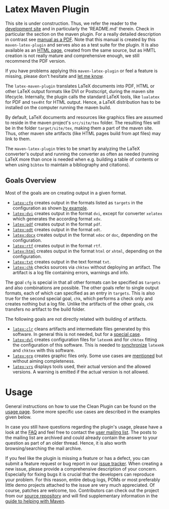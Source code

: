 <!-- markdownlint-disable no-trailing-spaces -->
<!-- markdownlint-disable no-inline-html -->

# Latex Maven Plugin

This site is under construction.
Thus, we refer the reader
to the [development site](https://github.com/Reissner/maven-latex-plugin)
and in particularly the 'README.md' therein.
Check in particular the section on the maven plugin. 
For a really detailed description in contrast see 
[manual as a PDF](http://www.simuline.eu/LatexMavenPlugin/manualLMP.pdf).
Note that this manual is created by this `maven-latex-plugin`
and serves also as a test suite for the plugin. 
It is also available as an [HTML page](http://www.simuline.eu/LatexMavenPlugin/manualLMP.html), 
created from the same source, 
but as HMTL creation is not really mature and comprehensive enough, 
we still recommend the PDF version.

If you have problems applying this `maven-latex-plugin`
or feel a feature is missing, please don't hesitate
and [let me know](mailto:rei3ner@arcor.de). 

The `latex-maven-plugin` translates LaTeX documents into PDF,
HTML or other LaTeX output formats like DVI or Postscript,
during the maven site lifecycle.
Internally, the plugin calls the standard LaTeX tools,
like `lualatex` for PDF and `tex4ht` for HTML output.
Hence, a LaTeX distribution has to be installed on the
computer running the maven build.

By default, LaTeX documents and resources like graphics files
are assumed to reside in the maven project's
`src/site/tex` folder.
The resulting files will be in the folder `target/site/tex`,
making them a part of the maven site.
Thus, other maven site artifacts (like HTML pages build from apt files)
may link to them.

The `maven-latex-plugin` tries to be smart
by analyzing the LaTeX converter's output and running the converter as often
as needed (running LaTeX more than once is needed when 
e.g. building a table of contents or when using `bibtex`
to maintain a bibliography and citations). 

## Goals Overview 

Most of the goals are on creating output in a given format. 

- [`latex:cfg`](./cfg-mojo.html) creates output 
  in the formats listed as `targets` in the configuration 
  as shown [by example](./example_targets.html). 
- [`latex:dvi`](./dvi-mojo.html) creates output 
  in the format `dvi`, except for converter `xelatex` 
  which generates the according format `xdv`. 
- [`latex:pdf`](./pdf-mojo.html) creates output 
  in the format `pdf`. 
- [`latex:odt`](./odt-mojo.html) creates output 
  in the format `odt`. 
- [`latex:docx`](./docx-mojo.html) creates output 
  in the format `xdoc` or `doc`, depending on the configuration. 
- [`latex:rtf`](./rtf-mojo.html) creates output 
  in the format `rtf`. 
- [`latex:html`](./html-mojo.html) creates output 
  in the format `html` or `xhtml`, depending on the configuration. 
- [`latex:txt`](./txt-mojo.html) creates output 
  in the text format `txt`. 
- [`latex:chk`](./chk-mojo.html) checks sources via `chktex` 
  without deploying an artifact. 
  The artifact is a log file containing errors, warnings and info. 

The goal `cfg` is special in that all other formats can be specified 
as `targets` and also combinations are possible. 
The other goals refer to single output formats, 
each of which can specified as an entry in `targets`. 
This is also true for the second special goal, `chk`, 
which performs a check only and creates nothing but a log file. 
Unlike the artifacts of the other goals, 
`chk` transfers no artifact to the build folder. 

The following goals are not directly related with building of artifacts.  

- [`latex:clr`](./clr-mojo.html) cleans artifacts 
  and intermediate files generated by this software. 
  In general this is not needed, 
  but for a [special case](./example_clean.html). 
- [`latex:dvl`](./dvl-mojo.html) creates configuration files 
  for `latexmk` and for `chktex` 
  fitting the configuration of this software. 
  This is needed to [synchronize](./example_rc.html) 
  `latexmk` and `chktex` with this software. 
- [`latex:grp`](./grp-mojo.html) creates graphic files only. 
  Some use cases are [mentioned](./example_grp.html) but without aiming completeness. 
- [`latex:vrs`](./vrs-mojo.html) displays tools used, 
  their actual version and the allowed versions. 
  A warning is emitted if the actual version is not allowed. 


# Usage 

  General instructions on how to use the Clean Plugin can be found on the [usage page](./usage.html). 
  Some more specific use cases are described in the examples given below.

  In case you still have questions regarding the plugin's usage, 
  please have a look at the [FAQ](./faq.html) 
  and feel
  free to contact the [user mailing list](./mail-lists.html). 
  The posts to the mailing list are archived and could
  already contain the answer to your question 
  as part of an older thread. 
  Hence, it is also worth browsing/searching
  the mail archive.

  If you feel like the plugin is missing a feature or has a defect, you can submit a feature request or bug report in our
  [issue tracker](./issue-management.html). 
  When creating a new issue, 
  please provide a comprehensive description of your concern. 
  Especially for fixing bugs it is crucial 
  that the developers can reproduce your problem. 
  For this reason,
  entire debug logs, POMs or most preferably little demo projects attached to the issue are very much appreciated.
  Of course, patches are welcome, too. Contributors can check out the project from our
  [source repository](./scm.html) 
  and will find supplementary information in the
  [guide to helping with Maven](https://maven.apache.org/guides/development/guide-helping.html). 